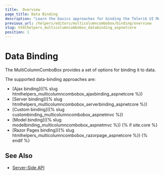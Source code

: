 ```yaml
---
title:  Overview
page_title: Data Binding
description: "Learn the basics approaches for binding the Telerik UI MultiColumnComboBox component for {{ site.framework }}."
previous_url: /helpers/editors/multicolumncombobox/binding/overview
slug: htmlhelpers_multicolumncombobox_databinding_aspnetcore
position: 1
---
```


# Data Binding

The MultiColumnComboBox provides a set of options for binding it to data.

The supported data-binding approaches are:

* [Ajax binding]({% slug htmlhelpers_multicolumncombobox_ajaxbinding_aspnetcore %})
* [Server binding]({% slug htmlhelpers_multicolumncombobox_serverbinding_aspnetcore %})
* [Custom binding]({% slug custombinding_multicolumncombobox_aspnetmvc %})
* [Model binding]({% slug modelbinding_multicolumncombobox_aspnetmvc %})
{% if site.core %}
* [Razor Pages binding]({% slug htmlhelpers_multicolumncombobox_razorpage_aspnetcore %})
{% endif %}

## See Also

* [Server-Side API](/api/multicolumncombobox)
